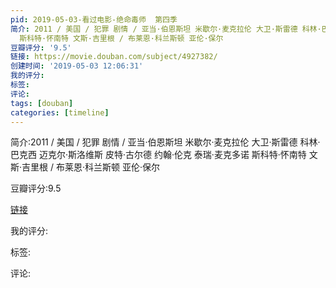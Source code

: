 ```yaml
---
pid: 2019-05-03-看过电影-绝命毒师  第四季
简介: 2011 / 美国 / 犯罪 剧情 / 亚当·伯恩斯坦 米歇尔·麦克拉伦 大卫·斯雷德 科林·巴克西 迈克尔·斯洛维斯 皮特·古尔德 约翰·伦克 泰瑞·麦克多诺
  斯科特·怀南特 文斯·吉里根 / 布莱恩·科兰斯顿 亚伦·保尔
豆瓣评分: '9.5'
链接: https://movie.douban.com/subject/4927382/
创建时间: '2019-05-03 12:06:31'
我的评分:
标签:
评论:
tags: [douban]
categories: [timeline]
---
```

简介:2011 / 美国 / 犯罪 剧情 / 亚当·伯恩斯坦 米歇尔·麦克拉伦 大卫·斯雷德 科林·巴克西 迈克尔·斯洛维斯 皮特·古尔德 约翰·伦克 泰瑞·麦克多诺 斯科特·怀南特 文斯·吉里根 / 布莱恩·科兰斯顿 亚伦·保尔

豆瓣评分:9.5

[链接](https://movie.douban.com/subject/4927382/)

我的评分:

标签:

评论:

